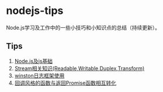 # nodejs-tips
Node.js学习及工作中的一些小技巧和小知识点的总结（持续更新）。

## Tips

1. [Node.js及js基础](https://github.com/MedusaLeee/nodejs-tips/tree/master/src/basic)
2. [Stream相关知识(Readable,Writable,Duplex,Transform)](https://github.com/MedusaLeee/nodejs-tips/tree/master/src/stream)
4. [winston日志框架使用](https://github.com/MedusaLeee/nodejs-tips/tree/master/src/winstonDemo)
5. [回调风格的函数与返回Promise函数相互转化](./src/callbackPromise)
